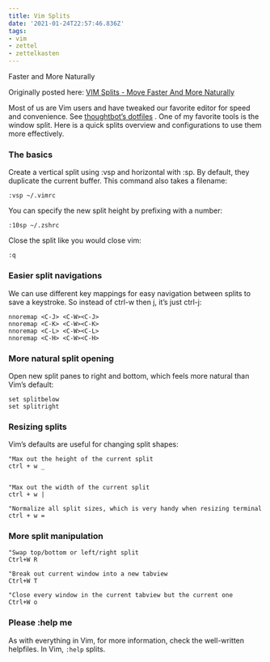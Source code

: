 ```yaml
---
title: Vim Splits
date: '2021-01-24T22:57:46.836Z'
tags:
- vim
- zettel
- zettelkasten
---
```

Faster and More Naturally 

Originally posted here: [VIM Splits - Move Faster And More Naturally](https://thoughtbot.com/blog/vim-splits-move-faster-and-more-naturally)

Most of us are Vim users and have tweaked our favorite editor for speed and convenience. See  [thoughtbot’s dotfiles](https://github.com/thoughtbot/dotfiles/blob/master/vimrc) .
One of my favorite tools is the window split. Here is a quick splits overview and configurations to use them more effectively.

### The basics
Create a vertical split using :vsp and horizontal with :sp.
By default, they duplicate the current buffer. This command also takes a filename:
```vim
:vsp ~/.vimrc
```
You can specify the new split height by prefixing with a number:
```vim
:10sp ~/.zshrc
```
Close the split like you would close vim:
```vim
:q
```

### Easier split navigations
We can use different key mappings for easy navigation between splits to save a keystroke. So instead of ctrl-w then j, it’s just ctrl-j:
```vim
nnoremap <C-J> <C-W><C-J>
nnoremap <C-K> <C-W><C-K>
nnoremap <C-L> <C-W><C-L>
nnoremap <C-H> <C-W><C-H>
```

### More natural split opening
Open new split panes to right and bottom, which feels more natural than Vim’s default:
```vim
set splitbelow
set splitright
```

### Resizing splits
Vim’s defaults are useful for changing split shapes:
```vim
"Max out the height of the current split
ctrl + w _


"Max out the width of the current split
ctrl + w |

"Normalize all split sizes, which is very handy when resizing terminal
ctrl + w =
```

### More split manipulation
```vim
"Swap top/bottom or left/right split
Ctrl+W R

"Break out current window into a new tabview
Ctrl+W T

"Close every window in the current tabview but the current one
Ctrl+W o
```

### Please :help me
As with everything in Vim, for more information, check the well-written helpfiles. In Vim, `:help` splits.
